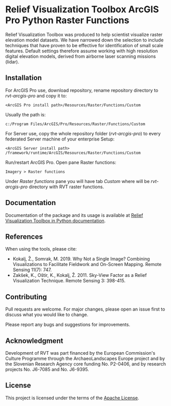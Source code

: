 # Relief Visualization Toolbox ArcGIS Pro Python Raster Functions 

Relief Visualization Toolbox was produced to help scientist visualize raster elevation model datasets. We have narrowed down the selection to include techniques that have proven to be effective for identification of small scale features. Default settings therefore assume working with high resolution digital elevation models, derived from airborne laser scanning missions (lidar).

## Installation

For ArcGIS Pro use, download repository, rename repository directory to _rvt-arcgis-pro_ and copy it to:
```
<ArcGIS Pro install path>/Resources/Raster/Functions/Custom
```
Usually the path is: 
```
c:/Program Files/ArcGIS/Pro/Resources/Raster/Functions/Custom
```
For Server use, copy the whole repository folder (_rvt-arcgis-pro_) to every federated Server machine of your enterprise Setup:
```
<ArcGIS Server install path> /framework/runtime/ArcGIS/Resources/Raster/Functions/Custom
```

Run/restart ArcGIS Pro. Open pane Raster functions:
```
Imagery > Raster functions
```
Under _Raster functions_ pane you will have tab _Custom_ where will be _rvt-arcgis-pro_ directory with RVT raster functions.

## Documentation

Documentation of the package and its usage is available at [Relief Visualization Toolbox in Python documentation](https://rvt-py.readthedocs.io/).

## References

When using the tools, please cite:

*   Kokalj, Ž., Somrak, M. 2019. Why Not a Single Image? Combining Visualizations to Facilitate Fieldwork and On-Screen Mapping. Remote Sensing 11(7): 747.
*   Zakšek, K., Oštir, K., Kokalj, Ž. 2011. Sky-View Factor as a Relief Visualization Technique. Remote Sensing 3: 398-415.

## Contributing
Pull requests are welcome. For major changes, please open an issue first to discuss what you would like to change.

Please report any bugs and suggestions for improvements.

## Acknowledgment

Development of RVT was part financed by the European Commission's Culture Programme through the ArchaeoLandscapes Europe project and by the Slovenian Research Agency core funding No. P2-0406, and by research projects No. J6-7085 and No. J6-9395.

## License
This project is licensed under the terms of the [Apache License](LICENSE).

